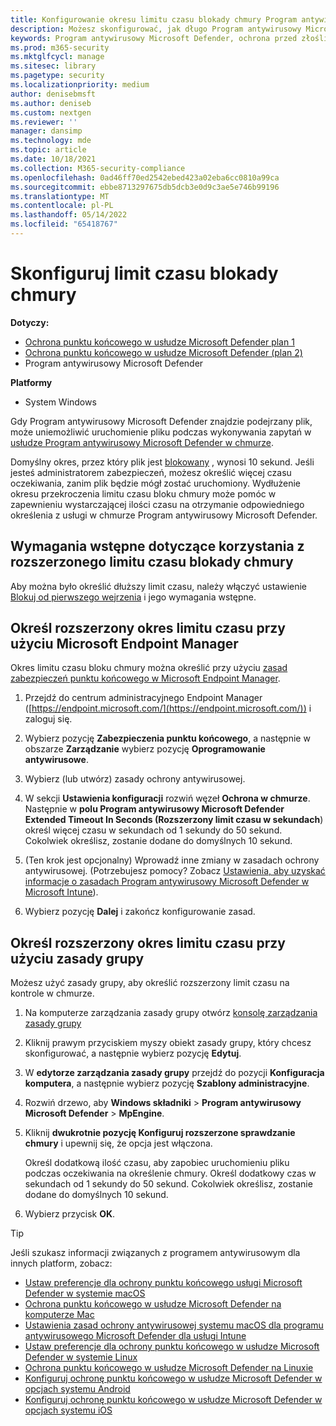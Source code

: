 ```yaml
---
title: Konfigurowanie okresu limitu czasu blokady chmury Program antywirusowy Microsoft Defender
description: Możesz skonfigurować, jak długo Program antywirusowy Microsoft Defender zablokuje uruchamianie pliku podczas oczekiwania na określenie chmury.
keywords: Program antywirusowy Microsoft Defender, ochrona przed złośliwym kodem, zabezpieczenia, defender, chmura, przekroczenie limitu czasu, blok, kropka, sekundy
ms.prod: m365-security
ms.mktglfcycl: manage
ms.sitesec: library
ms.pagetype: security
ms.localizationpriority: medium
author: denisebmsft
ms.author: deniseb
ms.custom: nextgen
ms.reviewer: ''
manager: dansimp
ms.technology: mde
ms.topic: article
ms.date: 10/18/2021
ms.collection: M365-security-compliance
ms.openlocfilehash: 0ad46ff70ed2542ebed423a02eba6cc0810a99ca
ms.sourcegitcommit: ebbe8713297675db5dcb3e0d9c3ae5e746b99196
ms.translationtype: MT
ms.contentlocale: pl-PL
ms.lasthandoff: 05/14/2022
ms.locfileid: "65418767"
---
```

# <a name="configure-the-cloud-block-timeout-period"></a>Skonfiguruj limit czasu blokady chmury

**Dotyczy:**
- [Ochrona punktu końcowego w usłudze Microsoft Defender plan 1](https://go.microsoft.com/fwlink/p/?linkid=2154037)
- [Ochrona punktu końcowego w usłudze Microsoft Defender (plan 2)](https://go.microsoft.com/fwlink/p/?linkid=2154037) 
- Program antywirusowy Microsoft Defender

**Platformy**
- System Windows

Gdy Program antywirusowy Microsoft Defender znajdzie podejrzany plik, może uniemożliwić uruchomienie pliku podczas wykonywania zapytań w [usłudze Program antywirusowy Microsoft Defender w chmurze](cloud-protection-microsoft-defender-antivirus.md).

Domyślny okres, przez który plik jest [blokowany](configure-block-at-first-sight-microsoft-defender-antivirus.md) , wynosi 10 sekund. Jeśli jesteś administratorem zabezpieczeń, możesz określić więcej czasu oczekiwania, zanim plik będzie mógł zostać uruchomiony. Wydłużenie okresu przekroczenia limitu czasu bloku chmury może pomóc w zapewnieniu wystarczającej ilości czasu na otrzymanie odpowiedniego określenia z usługi w chmurze Program antywirusowy Microsoft Defender.

## <a name="prerequisites-to-use-the-extended-cloud-block-timeout"></a>Wymagania wstępne dotyczące korzystania z rozszerzonego limitu czasu blokady chmury

Aby można było określić dłuższy limit czasu, należy włączyć ustawienie [Blokuj od pierwszego wejrzenia](configure-block-at-first-sight-microsoft-defender-antivirus.md) i jego wymagania wstępne.

## <a name="specify-the-extended-timeout-period-using-microsoft-endpoint-manager"></a>Określ rozszerzony okres limitu czasu przy użyciu Microsoft Endpoint Manager

Okres limitu czasu bloku chmury można określić przy użyciu [zasad zabezpieczeń punktu końcowego w Microsoft Endpoint Manager](/mem/intune/protect/endpoint-security-policy).

1. Przejdź do centrum administracyjnego Endpoint Manager ([https://endpoint.microsoft.com/](https://endpoint.microsoft.com/)) i zaloguj się.

2. Wybierz pozycję **Zabezpieczenia punktu końcowego**, a następnie w obszarze **Zarządzanie** wybierz pozycję **Oprogramowanie antywirusowe**.

3. Wybierz (lub utwórz) zasady ochrony antywirusowej.

4. W sekcji **Ustawienia konfiguracji** rozwiń węzeł **Ochrona w chmurze**. Następnie w **polu Program antywirusowy Microsoft Defender Extended Timeout In Seconds (Rozszerzony limit czasu w sekundach**) określ więcej czasu w sekundach od 1 sekundy do 50 sekund. Cokolwiek określisz, zostanie dodane do domyślnych 10 sekund.

5. (Ten krok jest opcjonalny) Wprowadź inne zmiany w zasadach ochrony antywirusowej. (Potrzebujesz pomocy? Zobacz [Ustawienia, aby uzyskać informacje o zasadach Program antywirusowy Microsoft Defender w Microsoft Intune](/mem/intune/protect/antivirus-microsoft-defender-settings-windows)).

6. Wybierz pozycję **Dalej** i zakończ konfigurowanie zasad.

## <a name="specify-the-extended-timeout-period-using-group-policy"></a>Określ rozszerzony okres limitu czasu przy użyciu zasady grupy

Możesz użyć zasady grupy, aby określić rozszerzony limit czasu na kontrole w chmurze.

1. Na komputerze zarządzania zasady grupy otwórz [konsolę zarządzania zasady grupy](/previous-versions/windows/it-pro/windows-server-2008-R2-and-2008/cc731212(v=ws.11))

2. Kliknij prawym przyciskiem myszy obiekt zasady grupy, który chcesz skonfigurować, a następnie wybierz pozycję **Edytuj**.

3. W **edytorze zarządzania zasady grupy** przejdź do pozycji **Konfiguracja komputera**, a następnie wybierz pozycję **Szablony administracyjne**.

3. Rozwiń drzewo, aby **Windows składniki** \> **Program antywirusowy Microsoft Defender** \> **MpEngine**.

4. Kliknij **dwukrotnie pozycję Konfiguruj rozszerzone sprawdzanie chmury** i upewnij się, że opcja jest włączona. 

   Określ dodatkową ilość czasu, aby zapobiec uruchomieniu pliku podczas oczekiwania na określenie chmury. Określ dodatkowy czas w sekundach od 1 sekundy do 50 sekund. Cokolwiek określisz, zostanie dodane do domyślnych 10 sekund.

5. Wybierz przycisk **OK**.

> [!TIP]
> Jeśli szukasz informacji związanych z programem antywirusowym dla innych platform, zobacz:
> - [Ustaw preferencje dla ochrony punktu końcowego usługi Microsoft Defender w systemie macOS](mac-preferences.md)
> - [Ochrona punktu końcowego w usłudze Microsoft Defender na komputerze Mac](microsoft-defender-endpoint-mac.md)
> - [Ustawienia zasad ochrony antywirusowej systemu macOS dla programu antywirusowego Microsoft Defender dla usługi Intune](/mem/intune/protect/antivirus-microsoft-defender-settings-macos)
> - [Ustaw preferencje dla ochrony punktu końcowego w usłudze Microsoft Defender w systemie Linux](linux-preferences.md)
> - [Ochrona punktu końcowego w usłudze Microsoft Defender na Linuxie](microsoft-defender-endpoint-linux.md)
> - [Konfiguruj ochronę punktu końcowego w usłudze Microsoft Defender w opcjach systemu Android](android-configure.md)
> - [Konfiguruj ochronę punktu końcowego w usłudze Microsoft Defender w opcjach systemu iOS](ios-configure-features.md) 
